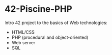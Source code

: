 # 42-Piscine-PHP

Intro 42 project to the basics of Web technologies:
* HTML/CSS
* PHP (procedural and object-oriented)
* Web server
* SQL
